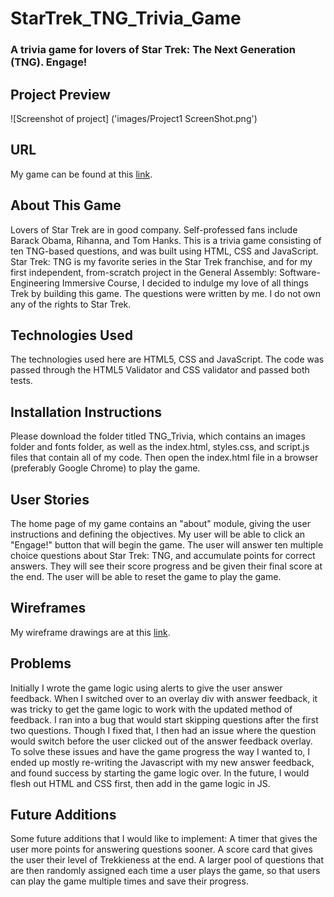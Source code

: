 # StarTrek_TNG_Trivia_Game
### A trivia game for lovers of Star Trek: The Next Generation (TNG). Engage!

## Project Preview
![Screenshot of project]
('images/Project1 ScreenShot.png')

## URL
My game can be found at this [link](https://esin87.github.io/StarTrek_TNG_Trivia_Game/).

## About This Game
Lovers of Star Trek are in good company. Self-professed fans include Barack Obama, Rihanna, and Tom Hanks. This is a trivia game consisting of ten TNG-based questions, and was built using HTML, CSS and JavaScript. Star Trek: TNG is my favorite series in the Star Trek franchise, and for my first independent, from-scratch project in the General Assembly: Software-Engineering Immersive Course, I decided to indulge my love of all things Trek by building this game. The questions were written by me. I do not own any of the rights to Star Trek. 

## Technologies Used
The technologies used here are HTML5, CSS and JavaScript. The code was passed through the HTML5 Validator and CSS validator and passed both tests.

## Installation Instructions
Please download the folder titled TNG_Trivia, which contains an images folder and fonts folder, as well as the index.html, styles.css, and script.js files that contain all of my code. Then open the index.html file in a browser (preferably Google Chrome) to play the game. 

## User Stories
The home page of my game contains an "about" module, giving the user instructions and defining the objectives. My user will be able to click an "Engage!" button that will begin the game. The user will answer ten multiple choice questions about Star Trek: TNG, and accumulate points for correct answers. They will see their score progress and be given their final score at the end. The user will be able to reset the game to play the game. 

## Wireframes
My wireframe drawings are at this [link](https://github.com/esin87/StarTrek_TNG_Trivia_Game/blob/master/Star%20Trek%20Trivia%20Game%20Wireframes.pdf).

## Problems
Initially I wrote the game logic using alerts to give the user answer feedback. When I switched over to an overlay div with answer feedback, it was tricky to get the game logic to work with the updated method of feedback. I ran into a bug that would start skipping questions after the first two questions. Though I fixed that, I then had an issue where the question would switch before the user clicked out of the answer feedback overlay. To solve these issues and have the game progress the way I wanted to, I ended up mostly re-writing the Javascript with my new answer feedback, and found success by starting the game logic over. In the future, I would flesh out HTML and CSS first, then add in the game logic in JS.

## Future Additions
Some future additions that I would like to implement: A timer that gives the user more points for answering questions sooner. A score card that gives the user their level of Trekkieness at the end. A larger pool of questions that are then randomly assigned each time a user plays the game, so that users can play the game multiple times and save their progress.
